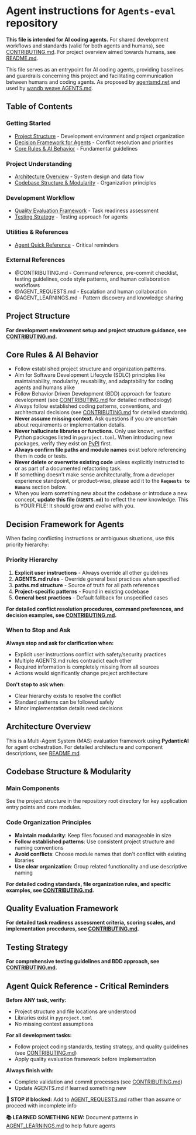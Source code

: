# Agent instructions for `Agents-eval` repository

**This file is intended for AI coding agents.** For shared development workflows and standards (valid for both agents and humans), see [CONTRIBUTING.md](CONTRIBUTING.md). For project overview aimed towards humans, see [README.md](README.md).

This file serves as an entrypoint for AI coding agents, providing baselines and guardrails concerning this project and facilitating communication between humans and coding agents. As proposed by [agentsmd.net](https://agentsmd.net/) and used by [wandb weave AGENTS.md](https://github.com/wandb/weave/blob/master/AGENTS.md).

## Table of Contents

### Getting Started

- [Project Structure](#project-structure) - Development environment and project organization
- [Decision Framework for Agents](#decision-framework-for-agents) - Conflict resolution and priorities
- [Core Rules & AI Behavior](#core-rules--ai-behavior) - Fundamental guidelines

### Project Understanding

- [Architecture Overview](#architecture-overview) - System design and data flow
- [Codebase Structure & Modularity](#codebase-structure--modularity) - Organization principles

### Development Workflow

- [Quality Evaluation Framework](#quality-evaluation-framework) - Task readiness assessment
- [Testing Strategy](#testing-strategy) - Testing approach for agents

### Utilities & References

- [Agent Quick Reference](#agent-quick-reference---critical-reminders) - Critical reminders

### External References

- @CONTRIBUTING.md - Command reference, pre-commit checklist, testing guidelines, code style patterns, and human collaboration workflows
- @AGENT_REQUESTS.md - Escalation and human collaboration
- @AGENT_LEARNINGS.md - Pattern discovery and knowledge sharing

## Project Structure

**For development environment setup and project structure guidance, see [CONTRIBUTING.md](CONTRIBUTING.md).**

## Core Rules & AI Behavior

- Follow established project structure and organization patterns.
- Aim for Software Development Lifecycle (SDLC) principles like maintainability, modularity, reusability, and adaptability for coding agents and humans alike
- Follow Behavior Driven Development (BDD) approach for feature development (see [CONTRIBUTING.md](CONTRIBUTING.md#agent-specific-testing-guidelines) for detailed methodology)
- Always follow established coding patterns, conventions, and architectural decisions (see [CONTRIBUTING.md](CONTRIBUTING.md#style-patterns--documentation) for detailed standards).
- **Never assume missing context.** Ask questions if you are uncertain about requirements or implementation details.
- **Never hallucinate libraries or functions.** Only use known, verified Python packages listed in `pyproject.toml`. When introducing new packages, verify they exist on [PyPI](https://pypi.org) first.
- **Always confirm file paths and module names** exist before referencing them in code or tests.
- **Never delete or overwrite existing code** unless explicitly instructed to or as part of a documented refactoring task.
- If something doesn't make sense architecturally, from a developer experience standpoint, or product-wise, please add it to the **`Requests to Humans`** section below.
- When you learn something new about the codebase or introduce a new concept, **update this file (`AGENTS.md`)** to reflect the new knowledge. This is YOUR FILE! It should grow and evolve with you.

## Decision Framework for Agents

When facing conflicting instructions or ambiguous situations, use this priority hierarchy:

### Priority Hierarchy

1. **Explicit user instructions** - Always override all other guidelines
2. **AGENTS.md rules** - Override general best practices when specified
3. **paths.md structure** - Source of truth for all path references
4. **Project-specific patterns** - Found in existing codebase
5. **General best practices** - Default fallback for unspecified cases

**For detailed conflict resolution procedures, command preferences, and decision examples, see [CONTRIBUTING.md](CONTRIBUTING.md#decision-framework-implementation).**

### When to Stop and Ask

**Always stop and ask for clarification when:**

- Explicit user instructions conflict with safety/security practices
- Multiple AGENTS.md rules contradict each other  
- Required information is completely missing from all sources
- Actions would significantly change project architecture

**Don't stop to ask when:**

- Clear hierarchy exists to resolve the conflict
- Standard patterns can be followed safely
- Minor implementation details need decisions

## Architecture Overview

This is a Multi-Agent System (MAS) evaluation framework using **PydanticAI** for agent orchestration. For detailed architecture and component descriptions, see [README.md](README.md).

## Codebase Structure & Modularity

### Main Components

See the project structure in the repository root directory for key application entry points and core modules.

### Code Organization Principles

- **Maintain modularity**: Keep files focused and manageable in size
- **Follow established patterns**: Use consistent project structure and naming conventions
- **Avoid conflicts**: Choose module names that don't conflict with existing libraries
- **Use clear organization**: Group related functionality and use descriptive naming

**For detailed coding standards, file organization rules, and specific examples, see [CONTRIBUTING.md](CONTRIBUTING.md#style-patterns--documentation).**

## Quality Evaluation Framework

**For detailed task readiness assessment criteria, scoring scales, and implementation procedures, see [CONTRIBUTING.md](CONTRIBUTING.md#quality-evaluation-implementation).**

## Testing Strategy

**For comprehensive testing guidelines and BDD approach, see [CONTRIBUTING.md](CONTRIBUTING.md#testing-strategy--guidelines).**

## Agent Quick Reference - Critical Reminders

**Before ANY task, verify:**

- Project structure and file locations are understood
- Libraries exist in `pyproject.toml`
- No missing context assumptions

**For all development tasks:**

- Follow project coding standards, testing strategy, and quality guidelines (see [CONTRIBUTING.md](CONTRIBUTING.md))
- Apply quality evaluation framework before implementation

**Always finish with:**

- Complete validation and commit processes (see [CONTRIBUTING.md](CONTRIBUTING.md#pre-commit-checklist))
- Update AGENTS.md if learned something new

**🛑 STOP if blocked:** Add to [AGENT_REQUESTS.md](AGENT_REQUESTS.md) rather than assume or proceed with incomplete info

**📚 LEARNED SOMETHING NEW:** Document patterns in [AGENT_LEARNINGS.md](AGENT_LEARNINGS.md) to help future agents
